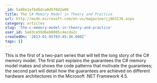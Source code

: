 ```yaml
---
_id: 5a88e1afbd6dca0d5f0d2e08
title: The C# Memory Model in Theory and Practice
url: http://msdn.microsoft.com/en-us/magazine/jj863136.aspx
category: articles
slug: 'the-c-memory-model-in-theory-and-practice'
user_id: 5a83ce59d6eb0005c4ecda2c
createdOn: '2013-01-05T03:45:36.000Z'
tags: []
---
```


This is the first of a two-part series that will tell the long story of the C# memory model. The first part explains the guarantees the C# memory model makes and shows the code patterns that motivate the guarantees; the second part will detail how the guarantees are achieved on different hardware architectures in the Microsoft .NET Framework 4.5.
